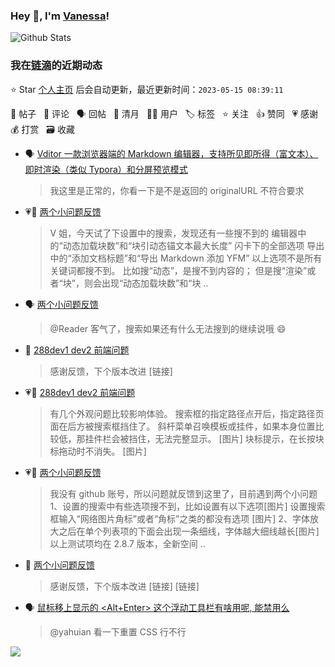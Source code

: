 ### Hey 👋, I'm [Vanessa](http://vanessa.b3log.org/)!

![Github Stats](https://github-readme-stats.vercel.app/api?username=Vanessa219&show_icons=true)

<!--events start -->

### 我在[链滴](https://ld246.com)的近期动态

⭐️ Star [个人主页](https://github.com/Vanessa219/Vanessa219) 后会自动更新，最近更新时间：`2023-05-15 08:39:11`

📝 帖子 &nbsp; 💬 评论 &nbsp; 🗣 回帖 &nbsp; 🌙 清月 &nbsp; 👨‍💻 用户 &nbsp; 🏷️ 标签 &nbsp; ⭐️ 关注 &nbsp; 👍 赞同 &nbsp; 💗 感谢 &nbsp; 💰 打赏 &nbsp; 🗃 收藏

* 🗣 [Vditor 一款浏览器端的 Markdown 编辑器，支持所见即所得（富文本）、即时渲染（类似 Typora）和分屏预览模式](https://ld246.com/article/1549638745630/comment/1684050536349#comments)

  > 我这里是正常的，你看一下是不是返回的 originalURL 不符合要求
* 💗💬 [两个小问题反馈](https://ld246.com/article/1683879149632/comment/1683973093056#comments)

  > V 姐，今天试了下设置中的搜索，发现还有一些搜不到的 编辑器中的“动态加载块数”和“块引动态锚文本最大长度” 闪卡下的全部选项 导出中的“添加文档标题”和“导出 Markdown 添加 YFM” 以上选项不是所有关键词都搜不到。 比如搜“动态”，是搜不到内容的； 但是搜“渲染”或者“块”，则会出现“动态加载块数”和“块 ..
* 🗣 [两个小问题反馈](https://ld246.com/article/1683879149632/comment/1683904463379#comments)

  > @Reader 客气了，搜索如果还有什么无法搜到的继续说哦 😄
* 💬 [288dev1 dev2 前端问题](https://ld246.com/article/1683885584478/comment/1683906211559#comments)

  > 感谢反馈，下个版本改进 [链接]
* 💗📝 [288dev1 dev2 前端问题](https://ld246.com/article/1683885584478)

  > 有几个外观问题比较影响体验。 搜索框的指定路径点开后，指定路径页面在后方被搜索框挡住了。 斜杆菜单召唤模板或挂件，如果本身位置比较低，那挂件栏会被挡住，无法完整显示。 [图片] 块标提示，在长按块标拖动时不消失。 [图片]
* 💗📝 [两个小问题反馈](https://ld246.com/article/1683879149632)

  > 我没有 github 账号，所以问题就反馈到这里了，目前遇到两个小问题 1、设置的搜索中有些选项搜不到，比如设置有以下选项[图片] 设置搜索框输入“网络图片角标”或者“角标”之类的都没有选项 [图片] 2、字体放大之后在单个列表项的下面会出现一条细线，字体越大细线越长[图片] 以上测试项均在 2.8.7 版本，全新空间 ..
* 💬 [两个小问题反馈](https://ld246.com/article/1683879149632/comment/1683904463379#comments)

  > 感谢反馈，下个版本改进 [链接] [链接]
* 🗣 [鼠标移上显示的 &lt;Alt+Enter&gt; 这个浮动工具栏有啥用呢, 能禁用么](https://ld246.com/article/1639104581868/comment/1644993410796#comments)

  > @yahuian 看一下重置 CSS 行不行


<!--events end -->

<a title="Hits" target="_blank" href="https://github.com/Vanessa219/Vanessa219"><img src="https://hits.b3log.org/Vanessa219/Vanessa219.svg"></a>
